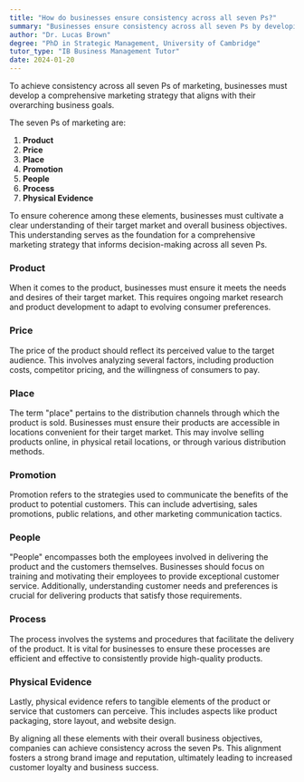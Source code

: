 ```yaml
---
title: "How do businesses ensure consistency across all seven Ps?"
summary: "Businesses ensure consistency across all seven Ps by developing a comprehensive marketing strategy that aligns with their overall business goals."
author: "Dr. Lucas Brown"
degree: "PhD in Strategic Management, University of Cambridge"
tutor_type: "IB Business Management Tutor"
date: 2024-01-20
---
```


To achieve consistency across all seven Ps of marketing, businesses must develop a comprehensive marketing strategy that aligns with their overarching business goals.

The seven Ps of marketing are: 

1. **Product**
2. **Price**
3. **Place**
4. **Promotion**
5. **People**
6. **Process**
7. **Physical Evidence**

To ensure coherence among these elements, businesses must cultivate a clear understanding of their target market and overall business objectives. This understanding serves as the foundation for a comprehensive marketing strategy that informs decision-making across all seven Ps.

### Product
When it comes to the product, businesses must ensure it meets the needs and desires of their target market. This requires ongoing market research and product development to adapt to evolving consumer preferences.

### Price
The price of the product should reflect its perceived value to the target audience. This involves analyzing several factors, including production costs, competitor pricing, and the willingness of consumers to pay.

### Place
The term "place" pertains to the distribution channels through which the product is sold. Businesses must ensure their products are accessible in locations convenient for their target market. This may involve selling products online, in physical retail locations, or through various distribution methods.

### Promotion
Promotion refers to the strategies used to communicate the benefits of the product to potential customers. This can include advertising, sales promotions, public relations, and other marketing communication tactics.

### People
"People" encompasses both the employees involved in delivering the product and the customers themselves. Businesses should focus on training and motivating their employees to provide exceptional customer service. Additionally, understanding customer needs and preferences is crucial for delivering products that satisfy those requirements.

### Process
The process involves the systems and procedures that facilitate the delivery of the product. It is vital for businesses to ensure these processes are efficient and effective to consistently provide high-quality products.

### Physical Evidence
Lastly, physical evidence refers to tangible elements of the product or service that customers can perceive. This includes aspects like product packaging, store layout, and website design.

By aligning all these elements with their overall business objectives, companies can achieve consistency across the seven Ps. This alignment fosters a strong brand image and reputation, ultimately leading to increased customer loyalty and business success.
    
